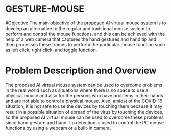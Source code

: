 # GESTURE-MOUSE

#Objective
The main objective of the proposed AI virtual mouse system is to develop an alternative to the regular and traditional mouse system to perform and control the mouse functions, and this can be achieved with the help of a web camera that captures the hand gestures and hand tip and then processes these frames to perform the particular mouse function such as left click, right click, and toggle function.


# Problem Description and Overview
The proposed AI virtual mouse system can be used to overcome problems in the real world such as situations where there is no space to use a physical mouse and also for the persons who have problems in their hands and are not able to control a physical mouse. Also, amidst of the COVID-19 situation, it is not safe to use the devices by touching them because it may result in a possible situation of spread of the virus by touching the devices, so the proposed AI virtual mouse can be used to overcome these problems since hand gesture and hand Tip detection is used to control the PC mouse functions by using a webcam or a built-in camera.

